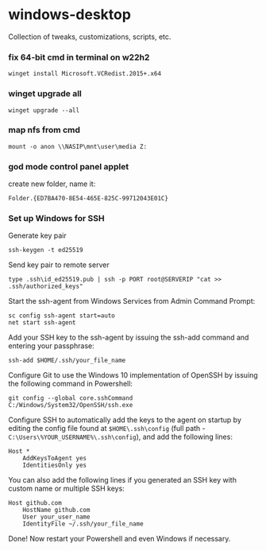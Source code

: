 # windows-desktop
Collection of tweaks, customizations, scripts, etc.

### fix 64-bit cmd in terminal on w22h2
```
winget install Microsoft.VCRedist.2015+.x64
```
### winget upgrade all
```
winget upgrade --all
```
### map nfs from cmd
```
mount -o anon \\NASIP\mnt\user\media Z:
```
### god mode control panel applet
create new folder, name it:
```
Folder.{ED7BA470-8E54-465E-825C-99712043E01C}
```
### Set up Windows for SSH
Generate key pair
```
ssh-keygen -t ed25519
```
Send key pair to remote server
```
type .ssh\id_ed25519.pub | ssh -p PORT root@SERVERIP "cat >> .ssh/authorized_keys"
```
Start the ssh-agent from Windows Services from Admin Command Prompt:  
```
sc config ssh-agent start=auto
net start ssh-agent
```
Add your SSH key to the ssh-agent by issuing the ssh-add command and entering your passphrase:  
```
ssh-add $HOME/.ssh/your_file_name
```

Configure Git to use the Windows 10 implementation of OpenSSH by issuing the following command in Powershell:  
```
git config --global core.sshCommand C:/Windows/System32/OpenSSH/ssh.exe
```  
Configure SSH to automatically add the keys to the agent on startup by editing the config file found at ```$HOME\.ssh\config``` (full path - ```C:\Users\%YOUR_USERNAME%\.ssh\config```), and add the following lines:
```
Host *
	AddKeysToAgent yes
	IdentitiesOnly yes
```
You can also add the following lines if you generated an SSH key with custom name or multiple SSH keys:
```
Host github.com
	HostName github.com
	User your_user_name
	IdentityFile ~/.ssh/your_file_name
```

Done! Now restart your Powershell and even Windows if necessary.
